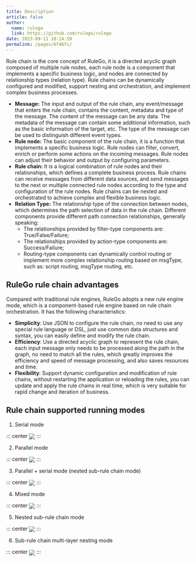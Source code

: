 ```yaml
---
title: Description
article: false
author: 
  name: rulego
  link: https://github.com/rulego/rulego
date: 2023-09-11 18:14:59
permalink: /pages/6f46fc/
---
```


Rule chain is the core concept of RuleGo, it is a directed acyclic graph composed of multiple rule nodes, each rule node is a component that implements a specific business logic, and nodes are connected by relationship types (relation type). Rule chains can be dynamically configured and modified, support nesting and orchestration, and implement complex business processes.

- **Message:** The input and output of the rule chain, any event/message that enters the rule chain, contains the content, metadata and type of the message. The content of the message can be any data. The metadata of the message can contain some additional information, such as the basic information of the target, etc. The type of the message can be used to distinguish different event types.
- **Rule node:** The basic component of the rule chain, it is a function that implements a specific business logic. Rule nodes can filter, convert, enrich or perform some actions on the incoming messages. Rule nodes can adjust their behavior and output by configuring parameters.
- **Rule chain:** It is a logical combination of rule nodes and their relationships, which defines a complete business process. Rule chains can receive messages from different data sources, and send messages to the next or multiple connected rule nodes according to the type and configuration of the rule nodes. Rule chains can be nested and orchestrated to achieve complex and flexible business logic.
- **Relation Type:** The relationship type of the connection between nodes, which determines the path selection of data in the rule chain. Different components provide different path connection relationships, generally speaking:
  - The relationships provided by filter-type components are: True/False/Failure;
  - The relationships provided by action-type components are: Success/Failure;
  - Routing-type components can dynamically control routing or implement more complex relationship routing based on msgType, such as: script routing, msgType routing, etc.

## RuleGo rule chain advantages

Compared with traditional rule engines, RuleGo adopts a new rule engine mode, which is a component-based rule engine based on rule chain orchestration. It has the following characteristics:

- **Simplicity**: Use JSON to configure the rule chain, no need to use any special rule language or DSL, just use common data structures and syntax, you can easily define and modify the rule chain.
- **Efficiency**: Use a directed acyclic graph to represent the rule chain, each input message only needs to be processed along the path in the graph, no need to match all the rules, which greatly improves the efficiency and speed of message processing, and also saves resources and time.
- **Flexibility**: Support dynamic configuration and modification of rule chains, without restarting the application or reloading the rules, you can update and apply the rule chains in real time, which is very suitable for rapid change and iteration of business.

## Rule chain supported running modes

1. Serial mode

::: center
<img align="center" src="/img/chain/1.png"/>
:::

2. Parallel mode

::: center
<img align="center" src="/img/chain/2.png"/>
:::

3. Parallel + serial mode (nested sub-rule chain mode)

::: center
<img align="center" src="/img/chain/3.png"/>
:::

4. Mixed mode

::: center
<img align="center" src="/img/chain/4.png"/>
:::

5. Nested sub-rule chain mode

::: center
<img align="center" src="/img/chain/5.png"/>
:::

6. Sub-rule chain multi-layer nesting mode

::: center
<img align="center" src="/img/chain/6.png"/>
:::
